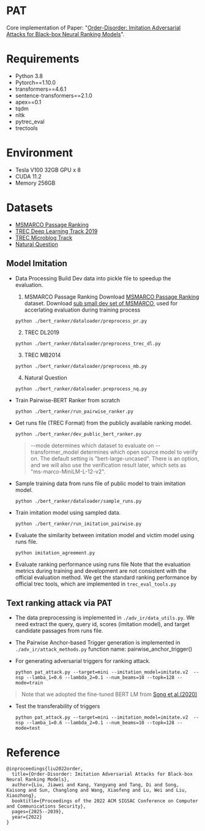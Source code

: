 # PAT
Core implementation of Paper: "[Order-Disorder: Imitation Adversarial Attacks for Black-box Neural Ranking Models](https://arxiv.org/abs/2209.06506)".

# Requirements
- Python 3.8
- Pytorch==1.10.0
- transformers==4.6.1
- sentence-transformers==2.1.0
- apex==0.1
- tqdm
- nltk
- pytrec_eval
- trectools

# Environment
- Tesla V100 32GB GPU x 8
- CUDA 11.2
- Memory 256GB

# Datasets
- [MSMARCO Passage Ranking](https://microsoft.github.io/msmarco/)
- [TREC Deep Learning Track 2019](https://microsoft.github.io/msmarco/TREC-Deep-Learning-2019)
- [TREC Microblog Track](https://github.com/jinfengr/neural-tweet-search)
- [Natural Question](https://github.com/facebookresearch/DPR)

## Model Imitation
- Data Processing
  Build Dev data into pickle file to speedup the evaluation.
  1. MSMARCO Passage Ranking
  Download [MSMARCO Passage Ranking](https://microsoft.github.io/msmarco/) dataset.
  Download [sub small dev set of MSMARCO](https://drive.google.com/file/d/1ygWbpoCtznr-4OiN5BRcgC6Hxby9xyb4/view?usp=share_link), used for accerlating evaluation during training process
  ```shell
  python ./bert_ranker/dataloader/preprocess_pr.py
  ```
  2. TREC DL2019
  ```shell
  python ./bert_ranker/dataloader/preprocess_trec_dl.py
  ```
  3. TREC MB2014
  ```shell
  python ./bert_ranker/dataloader/preprocess_mb.py
  ```
  4. Natural Question
  ```shell
  python ./bert_ranker/dataloader.preprocess_nq.py
  ```

- Train Pairwise-BERT Ranker from scratch
  ```shell
  python ./bert_ranker/run_pairwise_ranker.py
  ```

- Get runs file (TREC Format) from the publicly available ranking model.
  ```shell
  python ./bert_ranker/dev_public_bert_ranker.py
  ```

  > --mode determines which dataset to evaluate on
  > --transformer_model determines which open source model to verify on. The default setting is "bert-large-uncased". There is an option, and we will also use the verification result later, which sets as "ms-marco-MiniLM-L-12-v2".


- Sample training data from runs file of public model to train imitation model.
  ```shell
  python ./bert_ranker/dataloader/sample_runs.py
  ```

- Train imitation model using sampled data.
  ```shell
  python ./bert_ranker/run_imitation_pairwise.py
  ```


- Evaluate the similarity between imitation model and victim model using runs file.
  ```shell
  python imitation_agreement.py
  ```

- Evaluate ranking performance using runs file
  Note that the evaluation metrics during training and development are not consistent with the official evaluation method.
  We get the standard ranking performance by official trec tools, which are implemented in `trec_eval_tools.py`

## Text ranking attack via PAT

- The data preprocessing is implemented in `./adv_ir/data_utils.py`.
  We need extract the query, query id, scores (imitation model), and target candidate passages from runs file.

- The Pairwise Anchor-based Trigger generation is implemented in `./adv_ir/attack_methods.py` function name: pairwise_anchor_trigger()

- For generating adversarial triggers for ranking attack.
  ```shell
  python pat_attack.py --target=mini --imitation_model=imitate.v2  --nsp --lamba_1=0.6 --lambda_2=0.1 --num_beams=10 --topk=128 --mode=train
  ```
> Note that we adopted the fine-tuned BERT LM from [Song et al.(2020)](https://github.com/csong27/collision-bert/blob/43eda087bf6d632bdb150d98e934206327f8d082/scripts/ft_bert_lm.py)

- Test the transferability of triggers
  ```shell
  python pat_attack.py --target=mini --imitation_model=imitate.v2  --nsp --lamba_1=0.6 --lambda_2=0.1 --num_beams=10 --topk=128 --mode=test
  ```
 
 # Reference
```
@inproceedings{liu2022order,
  title={Order-Disorder: Imitation Adversarial Attacks for Black-box Neural Ranking Models},
  author={Liu, Jiawei and Kang, Yangyang and Tang, Di and Song, Kaisong and Sun, Changlong and Wang, Xiaofeng and Lu, Wei and Liu, Xiaozhong},
  booktitle={Proceedings of the 2022 ACM SIGSAC Conference on Computer and Communications Security},
  pages={2025--2039},
  year={2022}
}
```
